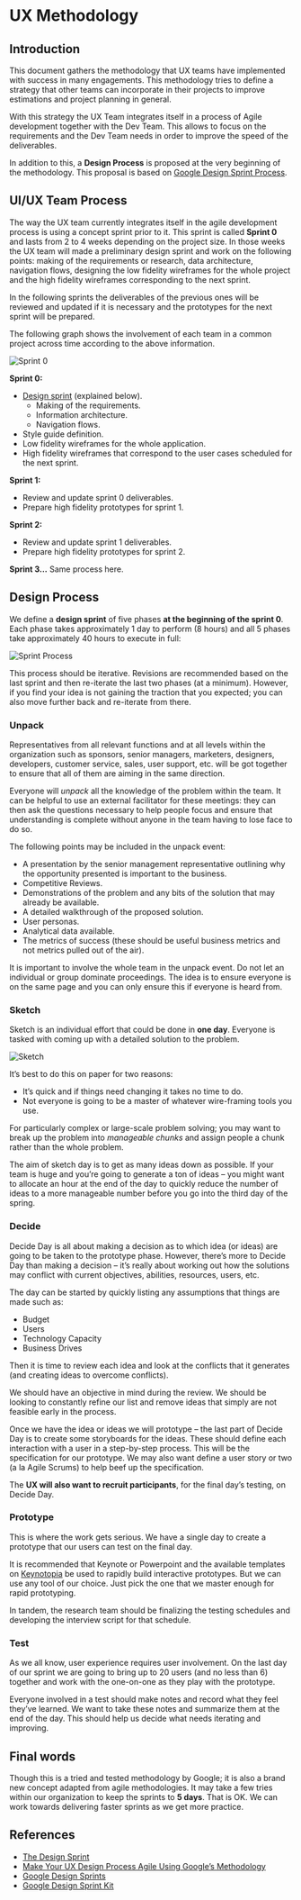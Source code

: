 # UX Methodology

## Introduction

This document gathers the methodology that UX teams have implemented with success in many engagements. This methodology tries to define a strategy that other teams can incorporate in their projects to improve estimations and project planning in general. 

With this strategy the UX Team integrates itself in a process of Agile development together with the Dev Team. This allows to focus on the requirements and the Dev Team needs in order to improve the speed of the deliverables.

In addition to this, a **Design Process** is proposed at the very beginning of the methodology. This proposal is based on [Google Design Sprint Process](http://www.gv.com/sprint/). 

## UI/UX Team Process

The way the UX team currently integrates itself in the agile development process is using a concept sprint prior to it. This sprint is called **Sprint 0** and lasts from 2 to 4 weeks depending on the project size. In those weeks the UX team will made a preliminary design sprint and work on the following points: making of the requirements or research, data architecture, navigation flows, designing the low fidelity wireframes for the whole project and the high fidelity wireframes corresponding to the next sprint.

In the following sprints the deliverables of the previous ones will be reviewed and updated if it is necessary and the prototypes for the next sprint will be prepared. 

The following graph shows the involvement of each team in a common project across time according to the above information. 

![Sprint 0](images/sprint0.jpg)

**Sprint 0:**
- [Design sprint](#design_process) (explained below).
  - Making of the requirements.
  - Information architecture.
  - Navigation flows.
- Style guide definition. 
- Low fidelity wireframes for the whole application.
- High fidelity wireframes that correspond to the user cases scheduled for the next sprint.

**Sprint 1:**
- Review and update sprint 0 deliverables.
- Prepare high fidelity prototypes for sprint 1.

**Sprint 2:**
- Review and update sprint 1 deliverables.
- Prepare high fidelity prototypes for sprint 2.

**Sprint 3...** Same process here.

## Design Process <a name="design_process"></a>

We define a **design sprint** of five phases **at the beginning of the sprint 0**. Each phase takes approximately 1 day to perform (8 hours) and all 5 phases take approximately 40 hours to execute in full:

![Sprint Process](images/Google-design-sprint-process1.png)

This process should be iterative. Revisions are recommended based on the last sprint and then re-iterate the last two phases (at a minimum). However, if you find your idea is not gaining the traction that you expected; you can also move further back and re-iterate from there.

### Unpack

Representatives from all relevant functions and at all levels within the organization such as sponsors, senior managers, marketers, designers, developers, customer service, sales, user support, etc. will be got together to ensure that all of them are aiming in the same direction.

Everyone will *unpack* all the knowledge of the problem within the team. It can be helpful to use an external facilitator for these meetings: they can then ask the questions necessary to help people focus and ensure that understanding is complete without anyone in the team having to lose face to do so.

The following points may be included in the unpack event:

- A presentation by the senior management representative outlining why the opportunity presented is important to the business.
- Competitive Reviews.
- Demonstrations of the problem and any bits of the solution that may already be available.
- A detailed walkthrough of the proposed solution.
- User personas.
- Analytical data available.
- The metrics of success (these should be useful business metrics and not metrics pulled out of the air).

It is important to involve the whole team in the unpack event. Do not let an individual or group dominate proceedings. The idea is to ensure everyone is on the same page and you can only ensure this if everyone is heard from.

### Sketch
Sketch is an individual effort that could be done in **one day**. Everyone is tasked with coming up with a detailed solution to the problem. 

![Sketch](images/sketch.jpeg)

It’s best to do this on paper for two reasons:

- It’s quick and if things need changing it takes no time to do.
- Not everyone is going to be a master of whatever wire-framing tools you use.

For particularly complex or large-scale problem solving; you may want to break up the problem into *manageable chunks* and assign people a chunk rather than the whole problem.

The aim of sketch day is to get as many ideas down as possible. If your team is huge and you’re going to generate a ton of ideas – you might want to allocate an hour at the end of the day to quickly reduce the number of ideas to a more manageable number before you go into the third day of the spring.  

### Decide

Decide Day is all about making a decision as to which idea (or ideas) are going to be taken to the prototype phase. However, there’s more to Decide Day than making a decision – it’s really about working out how the solutions may conflict with current objectives, abilities, resources, users, etc.

The day can be started by quickly listing any assumptions that things are made such as:

- Budget
- Users
- Technology Capacity
- Business Drives

Then it is time to review each idea and look at the conflicts that it generates (and creating ideas to overcome conflicts).

We should have an objective in mind during the review. We should be looking to constantly refine our list and remove ideas that simply are not feasible early in the process.

Once we have the idea or ideas we will prototype – the last part of Decide Day is to create some storyboards for the ideas. These should define each interaction with a user in a step-by-step process. This will be the specification for our prototype. We may also want define a user story or two (a la Agile Scrums) to help beef up the specification.

The **UX will also want to recruit participants**, for the final day’s testing, on Decide Day.

### Prototype

This is where the work gets serious. We have a single day to create a prototype that our users can test on the final day.

It is recommended that Keynote or Powerpoint and the available templates on [Keynotopia](http://keynotopia.com/) be used to rapidly build interactive prototypes. But we can use any tool of our choice. Just pick the one that we master enough for rapid prototyping.

In tandem, the research team should be finalizing the testing schedules and developing the interview script for that schedule.

### Test

As we all know, user experience requires user involvement. On the last day of our sprint we are going to bring up to 20 users (and no less than 6) together and work with the one-on-one as they play with the prototype.

Everyone involved in a test should make notes and record what they feel they’ve learned. We want to take these notes and summarize them at the end of the day. This should help us decide what needs iterating and improving.

## Final words

Though this is a tried and tested methodology by Google; it is also a brand new concept adapted from agile methodologies. It may take a few tries within our organization to keep the sprints to **5 days**. That is OK. We can work towards delivering faster sprints as we get more practice.

## References

- [The Design Sprint](http://www.gv.com/sprint/)
- [Make Your UX Design Process Agile Using Google’s Methodology](https://www.interaction-design.org/literature/article/make-your-ux-design-process-agile-using-google-s-methodology)
- [Google Design Sprints](http://www.agilemarketing.net/google-design-sprints/)
- [Google Design Sprint Kit](https://designsprintkit.withgoogle.com/)
